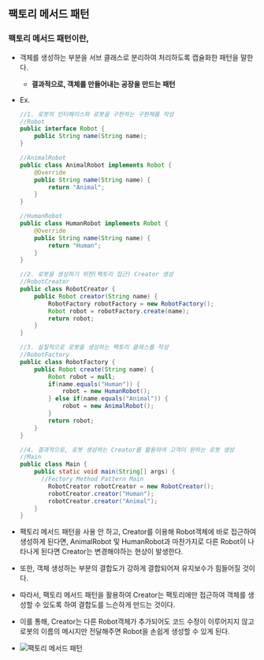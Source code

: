 ## 팩토리 메서드 패턴

### 팩토리 메서드 패턴이란,

- 객체를 생성하는 부분을 서브 클래스로 분리하여 처리하도록 캡슐화한 패턴을 말한다.

  - **결과적으로, 객체를 만들어내는 공장을 만드는 패턴**

- Ex.

  ```java
  //1. 로봇의 인터페이스와 로봇을 구현하는 구현체를 작성
  //Robot
  public interface Robot {
      public String name(String name);
  }
  
  //AnimalRobot
  public class AnimalRobot implements Robot {
      @Override
      public String name(String name) {
          return "Animal";
      }
  }
  
  //HumanRobot
  public class HumanRobot implements Robot {
      @Override
      public String name(String name) {
          return "Human";
      }
  }
  
  //2. 로봇을 생성하기 위한(팩토리 접근) Creator 생성
  //RobotCreator
  public class RobotCreator {
      public Robot creator(String name) {
          RobotFactory robotFactory = new RobotFactory();
          Robot robot = robotFactory.create(name);
          return robot;
      }
  }
  
  //3. 실질적으로 로봇을 생성하는 팩토리 클래스를 작성
  //RobotFactory
  public class RobotFactory {
      public Robot create(String name) {
          Robot robot = null;
          if(name.equals("Human")) {
              robot = new HumanRobot();
          } else if(name.equals("Animal")) {
              robot = new AnimalRobot();
          }
          return robot;
      }
  }
  
  //4. 결과적으로, 로봇 생성하는 Creator를 활용하여 고객이 원하는 로봇 생성
  //Main
  public class Main {
      public static void main(String[] args) {
  	    //Fectory Method Pattern Main
          RobotCreator robotCreator = new RobotCreator();
          robotCreator.creator("Human");
          robotCreator.creator("Animal");
      }
  }
  ```

- 팩토리 메서드 패턴을 사용 안 하고, Creator를 이용해 Robot객체에 바로 접근하여 생성하게 된다면, AnimalRobot 및 HumanRobot과 마찬가지로 다른 Robot이 나타나게 된다면 Creator는 변경해야하는 현상이 발생한다.

- 또한, 객체 생성하는 부분의 결합도가 강하게 결합되어져 유지보수가 힘들어질 것이다.

- 따라서, 팩토리 메서드 패턴을 활용하여 Creator는 팩토리에만 접근하여 객체를 생성할 수 있도록 하여 결합도를 느슨하게 만드는 것이다.

- 이를 통해, Creator는 다른 Robot객체가 추가되어도 코드 수정이 이루어지지 않고 로봇의 이름의 메시지만 전달해주면 Robot을 손쉽게 생성할 수 있게 된다.

- ![팩토리 메서드 패턴](https://user-images.githubusercontent.com/40616436/70845206-1d5cd080-1e8f-11ea-8319-3591098b0b1d.jpg)

